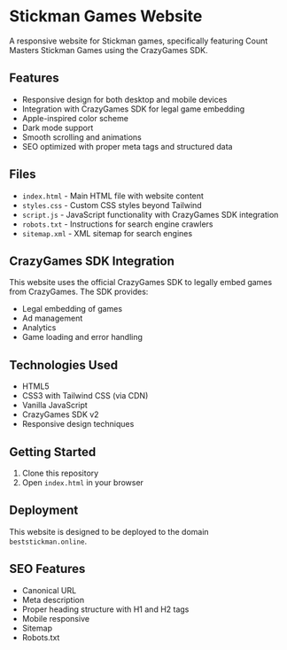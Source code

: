 # Stickman Games Website

A responsive website for Stickman games, specifically featuring Count Masters Stickman Games using the CrazyGames SDK.

## Features

- Responsive design for both desktop and mobile devices
- Integration with CrazyGames SDK for legal game embedding
- Apple-inspired color scheme
- Dark mode support
- Smooth scrolling and animations
- SEO optimized with proper meta tags and structured data

## Files

- `index.html` - Main HTML file with website content
- `styles.css` - Custom CSS styles beyond Tailwind
- `script.js` - JavaScript functionality with CrazyGames SDK integration
- `robots.txt` - Instructions for search engine crawlers
- `sitemap.xml` - XML sitemap for search engines

## CrazyGames SDK Integration

This website uses the official CrazyGames SDK to legally embed games from CrazyGames. The SDK provides:

- Legal embedding of games
- Ad management
- Analytics
- Game loading and error handling

## Technologies Used

- HTML5
- CSS3 with Tailwind CSS (via CDN)
- Vanilla JavaScript
- CrazyGames SDK v2
- Responsive design techniques

## Getting Started

1. Clone this repository
2. Open `index.html` in your browser

## Deployment

This website is designed to be deployed to the domain `beststickman.online`.

## SEO Features

- Canonical URL
- Meta description
- Proper heading structure with H1 and H2 tags
- Mobile responsive
- Sitemap
- Robots.txt 